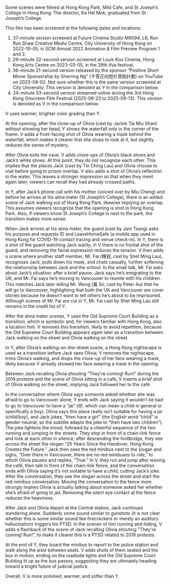 Some scenes were filmed at Hong Kong Park, Mild Cafe, and St Joseph’s College in Hong Kong. The director, Ka Hei Mok, graduated from St Joseph’s College.

This film has been screened at the following dates and locations:

1. 37-minute version screened at Future Cinema Studio M6094, L6, Run Run Shaw Creative Media Centre, City University of Hong Kong on 2022-10-05, in SCM Annual 2022 Animation & Film Preview Program 1 and 2.
2. 29-minute 32-second version screened at Louis Koo Cinema, Hong Kong Arts Centre on 2023-03-05, in the 28th ifva festival.
3. 36-minute 21-second version released by the sponsor “Positive Short Movie Sponsorship by Sherring Ng” (千雪正向短片資助計劃) on YouTube on 2023-08-02. Not sure whether this is the same version screened at City University. This version is denoted as Y in the comparison below.
4. 34-minute 53-second version streamed online during the 3rd Hong Kong Onscreen Film Festival (2025-08-23 to 2025-09-13). This version is denoted as V in the comparison below.

V uses warmer, brighter color grading than Y.

At the opening, after the close-up of Olivia (cast by Jackie Tai Miu Shan) without showing her head, Y shows the waterfall only in the corner of the frame. V adds a front-facing shot of Olivia wearing a mask behind the waterfall, which makes it clearer that she stops to look at it, but slightly reduces the sense of mystery.

After Olivia exits the cave, V adds close-ups of Olivia’s black shoes and Jack’s white shoes. At this point, they do not recognize each other. This implies that the places Jack (cast by Tin Ching Lau) and Olivia choose to visit before going to prison overlap. V also adds a shot of Olivia’s reflection in the water. This leaves a stronger impression so that when they meet again later, viewers can recall they had already crossed paths.

In Y, after Jack’s phone call with his mother (voiced over by Miu Cheng) and before he arrives at his alma mater (St Joseph’s College), there is an added scene of Jack walking out of Hong Kong Park, likewise implying an overlap. This assumes viewers recognize that the opening is shot in Hong Kong Park. Also, if viewers know St Joseph’s College is next to the park, the transition makes more sense.

When Jack arrives at his alma mater, the guard (cast by Jam Tsang) asks his purpose and requests ID and LeaveHomeSafe (a mobile app used in Hong Kong for COVID-19 contact tracing and venue check-in). In Y, there is a shot of the guard watching Jack warily; in V there is no frontal shot of the guard, and removing the facial expression reduces the tension. V then adds a scene where another staff member, Mr. Fai (輝叔, cast by Shet Ming Lau), recognizes Jack, pulls down his mask, and chats casually, further softening the relationship between Jack and the school. In the small talk, Mr. Fai asks about Jack’s situation; after a brief pause, Jack says he’s emigrating to the UK, and Mr. Fai says he’s moving to Vancouver to reunite with his children. This matches Jack later telling Mr. Wong (黃 Sir, cast by Peter Au) that he will go to Vancouver, highlighting that both the UK and Vancouver are cover stories because he doesn’t want to tell others he’s about to be imprisoned. Although scenes of Mr. Fai are cut in Y, Mr. Fai cast by Shet Ming Lau still remains in the credit list of Y.

After the alma mater scenes, Y uses the Old Supreme Court Building as a transition, which is symbolic and, for viewers familiar with Hong Kong, also a location hint. V removes this transition, likely to avoid repetition, because the Old Supreme Court Building appears again later as a transition between Jack walking on the street and Olivia walking on the street.

In Y, after Olivia’s walking-on-the-street scene, a Hong Kong nightscape is used as a transition before Jack sees Olivia; V removes the nightscape, trims Olivia’s walking, and drops the close-up of her face wearing a mask, likely because V already showed her face wearing a mask in the opening.

Between Jack recalling Olivia shouting “They're coming! Run!” during the 2019 protests and the scene of Olivia sitting in a café, V inserts a brief shot of Olivia walking on the street, implying Jack followed her to the café.

In the conversation where Olivia says someone asked whether she was afraid to go to Vancouver alone, Y ends with Jack saying it wouldn’t be bad to go to Vancouver to have a “jai” (仔, which can mean a child in general or specifically a boy). Olivia says this place really isn’t suitable for having a jai (child/boy), and Jack jokes, “then have a girl” (the English word “child” is gender-neutral, so the subtitle adapts the joke to “then have two children”). The joke lightens the mood, followed by a cheerful sequence of the two running and jumping in the streets. They stop in front of a chain-link fence and look at each other in silence; after descending the footbridge, they see across the street the slogan “25 Years Since the Handover, Hong Kong Creates the Future.” Jack then sees the red minibus next to the slogan and sighs, “Over there in Vancouver, there are no red minibuses to ride,” to which Olivia pauses and replies, “True.” In V, they run and jump after leaving the café, then talk in front of the chain-link fence, and the conversation ends with Olivia saying it’s not suitable to have a child, cutting Jack’s joke. After the conversation, they see the slogan across the street and start the red-minibus conversation. Moving the conversation to the fence more strongly implies Olivia is actually talking about someone asked her whether she’s afraid of going to jail. Removing the silent eye contact at the fence reduces the heaviness.

After Jack and Olivia depart at the Central station, Jack continues wandering alone. Suddenly some sound similar to gunshots (it is not clear whether this is some similar sound like firecrackers or merely an auditory hallucination) triggers his PTSD. In the scenes of him running and hiding, V adds a flashback of the scene of Jack recalling Olivia shouting "They're coming! Run!", to make it clearer this is a PTSD related to 2019 protests.

At the end of Y, they board the minibus to report to the police station and walk along the aisle between seats. V adds shots of them seated and the bus in motion, ending on the roadside lights and the Old Supreme Court Building lit up as the bus passes, suggesting they are ultimately heading toward a bright future of judicial justice.

Overall, V is more polished, warmer, and softer than Y.
